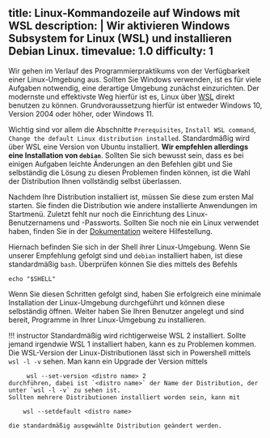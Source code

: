 title: Linux-Kommandozeile auf Windows mit WSL
description: |
  Wir aktivieren Windows Subsystem for Linux (WSL) und
  installieren Debian Linux.
timevalue: 1.0
difficulty: 1
---
Wir gehen im Verlauf des Programmierpraktikums von der Verfügbarkeit einer Linux-Umgebung aus.
Sollten Sie Windows verwenden, ist es für viele Aufgaben notwendig, eine derartige Umgebung
zunächst einzurichten.
Der modernste und effektivste Weg hierfür ist es, Linux über
[WSL](https://learn.microsoft.com/en-us/windows/wsl/install) direkt benutzen zu können.
Grundvoraussetzung hierfür ist entweder Windows 10, Version 2004 oder höher, oder Windows 11.

Wichtig sind vor allem die Abschnitte `Prerequisites`, `Install WSL command`,
`Change the default Linux distribution installed`.
Standardmäßig wird über WSL eine Version von Ubuntu installiert.
**Wir empfehlen allerdings eine Installation von `debian`**.
Sollten Sie sich bewusst sein, dass es bei einigen Aufgaben leichte Änderungen an den Befehlen
gibt und Sie selbständig die Lösung zu diesen Problemen finden können, ist die Wahl der
Distribution Ihnen vollständig selbst überlassen.

Nachdem Ihre Distribution installiert ist, müssen Sie diese zum ersten Mal starten.
Sie finden die Distribution wie andere installierte Anwendungen im Startmenü.
Zuletzt fehlt nur noch die Einrichtung des Linux-Benutzernamens und -Passworts.
Sollten Sie noch nie ein Linux verwendet haben, finden Sie in der [Dokumentation](https://learn.microsoft.com/en-us/windows/wsl/setup/environment#set-up-your-linux-username-and-password) weitere Hilfestellung.

Hiernach befinden Sie sich in der Shell ihrer Linux-Umgebung. Wenn Sie unserer Empfehlung
gefolgt sind und `debian` installiert haben, ist diese standardmäßig `bash`.
Überprüfen können Sie dies mittels des Befehls 
  
    echo "$SHELL"

Wenn Sie diesen Schritten gefolgt sind, haben Sie erfolgreich eine minimale Installation
der Linux-Umgebung durchgeführt und können diese selbständig öffnen.
Weiter haben Sie Ihren Benutzer angelegt und sind bereit, Programme in Ihrer Linux-Umgebung
zu installieren.

!!! instructor
    Standardmäßig wird richtigerweise WSL 2 installiert.
    Sollte jemand irgendwie WSL 1 installiert haben, kann es zu Problemen kommen.
    Die WSL-Version der Linux-Distributionen lässt sich in Powershell mittels `wsl -l -v` sehen.
    Man kann ein Upgrade der Version mittels 

         wsl --set-version <distro name> 2 
    durchführen, dabei ist `<distro name>` der Name der Distribution, der unter `wsl -l -v` zu sehen ist.
    Sollten mehrere Distributionen installiert worden sein, kann mit 

        wsl --setdefault <distro name>

    die standardmäßig ausgewählte Distribution geändert werden.
